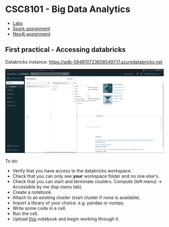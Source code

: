# CSC8101 - Big Data Analytics

- [Labs](01-labs/README.md)
- [Spark assignment](02-assignment-spark/CSC8101-spark-coursework.ipynb)
- [Neo4j assignment](03-assignment-neo4j/README.md)

## First practical - Accessing databricks

Databricks instance: https://adb-5948107236585497.17.azuredatabricks.net

![Databricks workspace](databricks.PNG)

To do:

- Verify that you have access to the databricks workspace.
- Check that you can only see **your** workspace folder and no one else's.
- Check that you can start and terminate clusters. Compute (left menu) -> Accessible by me (top menu
  tab).
- Create a notebook.
- Attach to an existing cluster (start cluster if none is available).
- Import a library of your choice: e.g. pandas or numpy.
- Write some code in a cell.
- Run the cell.
- Upload
  [this](https://github.com/NewcastleComputingScience/csc8101-coursework/blob/main/01-labs/notebooks/1-Spark-RDD-basics.ipynb)
  notebook and begin working through it.